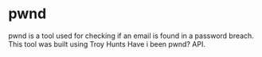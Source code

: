 # pwnd
 pwnd is a tool used for checking if an email is found in a password breach. This tool was built using Troy Hunts Have i been pwnd? API.

